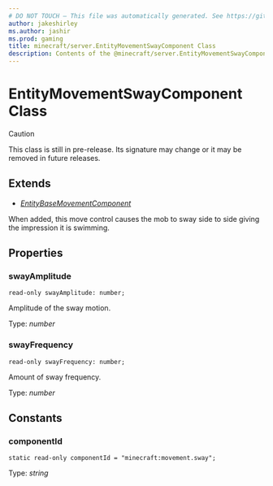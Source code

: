 ```yaml
---
# DO NOT TOUCH — This file was automatically generated. See https://github.com/mojang/minecraftapidocsgenerator to modify descriptions, examples, etc.
author: jakeshirley
ms.author: jashir
ms.prod: gaming
title: minecraft/server.EntityMovementSwayComponent Class
description: Contents of the @minecraft/server.EntityMovementSwayComponent class.
---
```

# EntityMovementSwayComponent Class

> [!CAUTION]
> This class is still in pre-release.  Its signature may change or it may be removed in future releases.

## Extends
- [*EntityBaseMovementComponent*](EntityBaseMovementComponent.md)

When added, this move control causes the mob to sway side to side giving the impression it is swimming.

## Properties

### **swayAmplitude**
`read-only swayAmplitude: number;`

Amplitude of the sway motion.

Type: *number*

### **swayFrequency**
`read-only swayFrequency: number;`

Amount of sway frequency.

Type: *number*

## Constants

### **componentId**
`static read-only componentId = "minecraft:movement.sway";`

Type: *string*
